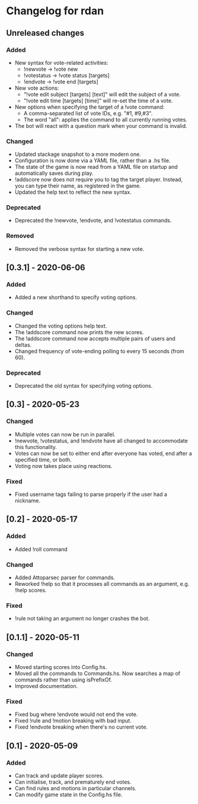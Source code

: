 # Changelog for rdan

## Unreleased changes
### Added
- New syntax for vote-related activities:
  - !newvote -> !vote new
  - !votestatus -> !vote status [targets]
  - !endvote -> !vote end [targets]
- New vote actions:
  - "!vote edit subject [targets] [text]" will edit the subject of a vote.
  - "!vote edit time [targets] [time]" will re-set the time of a vote.
- New options when specifying the target of a !vote command:
  - A comma-separated list of vote IDs, e.g. "#1, #9,#3".
  - The word "all": applies the command to all currently running votes.
- The bot will react with a question mark when your command is invalid.

### Changed
- Updated stackage snapshot to a more modern one.
- Configuration is now done via a YAML file, rather than a .hs file.
- The state of the game is now read from a YAML file on startup and automatically saves during play.
- !addscore now does not require you to tag the target player. Instead, you can type their name, as registered in the game.
- Updated the help text to reflect the new syntax.

### Deprecated
- Deprecated the !newvote, !endvote, and !votestatus commands.

### Removed
- Removed the verbose syntax for starting a new vote.

## [0.3.1] - 2020-06-06
### Added
- Added a new shorthand to specify voting options.

### Changed
- Changed the voting options help text.
- The !addscore command now prints the new scores.
- The !addscore command now accepts multiple pairs of users and deltas.
- Changed frequency of vote-ending polling to every 15 seconds (from 60).

### Deprecated
- Deprecated the old syntax for specifying voting options.

## [0.3] - 2020-05-23
### Changed
- Multiple votes can now be run in parallel.
- !newvote, !votestatus, and !endvote have all changed to accommodate this functionality.
- Votes can now be set to either end after everyone has voted, end after a specified time, or both.
- Voting now takes place using reactions.

### Fixed
- Fixed username tags failing to parse properly if the user had a nickname.

## [0.2] - 2020-05-17
### Added
- Added !roll command

### Changed
- Added Attoparsec parser for commands.
- Reworked !help so that it processes all commands as an argument, e.g. !help scores.

### Fixed
- !rule not taking an argument no longer crashes the bot.

## [0.1.1] - 2020-05-11
### Changed
- Moved starting scores into Config.hs.
- Moved all the commands to Commands.hs. Now searches a map of commands rather than using isPrefixOf.
- Improved documentation.

### Fixed
- Fixed bug where !endvote would not end the vote.
- Fixed !rule and !motion breaking with bad input.
- Fixed !endvote breaking when there's no current vote.

## [0.1] - 2020-05-09
### Added
- Can track and update player scores.
- Can initialise, track, and prematurely end votes.
- Can find rules and motions in particular channels.
- Can modify game state in the Config.hs file.
